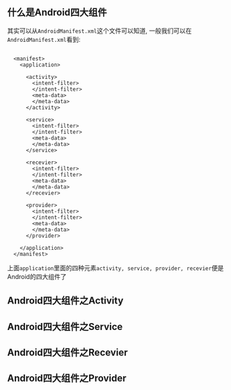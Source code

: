 ## 什么是Android四大组件

其实可以从`AndroidManifest.xml`这个文件可以知道, 一般我们可以在`AndroidManifest.xml`看到:

```

  <manifest>
    <application>
      
      <activity>
        <intent-filter>  
        </intent-filter>
        <meta-data>
        </meta-data>
      </activity>
     
      <service>
        <intent-filter>
        </intent-filter>
        <meta-data>
        </meta-data>
      </service>
      
      <recevier>
        <intent-filter>
        </intent-filter>
        <meta-data>
        </meta-data>
      </recevier>
     
      <provider>
        <intent-filter>
        </intent-filter>
        <meta-data>
        </meta-data>
      </provider>
      
    </application>  
  </manifest>

```

上面`application`里面的四种元素`activity, service, provider, recevier`便是Android的四大组件了

## Android四大组件之Activity

## Android四大组件之Service

## Android四大组件之Recevier

## Android四大组件之Provider

